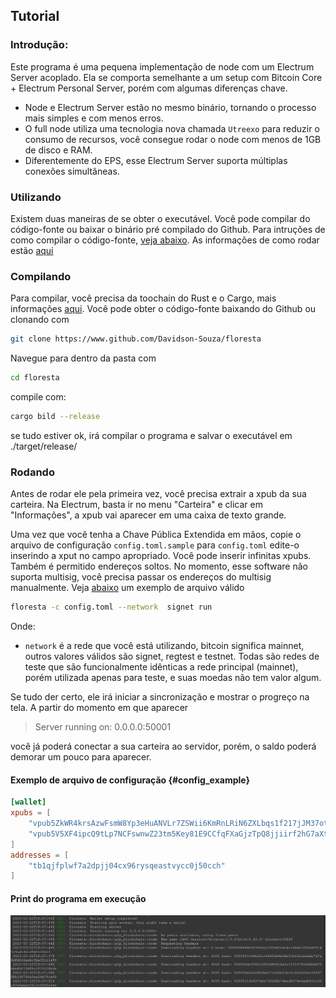## Tutorial
### Introdução:
Este programa é uma pequena implementação de node com um Electrum Server acoplado. Ela se comporta semelhante a um setup com Bitcoin Core + Electrum Personal Server, porém com algumas diferenças chave.  

- Node e Electrum Server estão no mesmo binário, tornando o processo mais simples e com menos erros.
- O full node utiliza uma tecnologia nova chamada `Utreexo` para reduzir o consumo de recursos, você consegue rodar o node com menos de 1GB de disco e RAM.
- Diferentemente do EPS, esse Electrum Server suporta múltiplas conexões simultâneas.

### Utilizando
Existem duas maneiras de se obter o executável. Você pode compilar do código-fonte ou baixar o binário pré compilado do Github. Para intruções de como compilar o código-fonte, [veja abaixo](#compilando). As informações de como rodar estão [aqui](#rodando)

### Compilando

Para compilar, você precisa da toochain do Rust e o Cargo, mais informações [aqui](https://www.rust-lang.org/).
Você pode obter o código-fonte baixando do Github ou clonando com
```bash
git clone https://www.github.com/Davidson-Souza/floresta
```
Navegue para dentro da pasta com
```bash
cd floresta
```

compile com:
```bash
cargo bild --release
```
se tudo estiver ok, irá compilar o programa e salvar o executável em ./target/release/

### Rodando
Antes de rodar ele pela primeira vez, você precisa extrair a xpub da sua carteira. Na Electrum, basta ir no menu "Carteira" e clicar em "Informações", a xpub vai aparecer em uma caixa de texto grande.

Uma vez que você tenha a Chave Pública Extendida em mãos, copie o arquivo de configuração `config.toml.sample` para `config.toml` edite-o inserindo a xput no campo apropriado. Você pode inserir infinitas xpubs. Também é permitido endereços soltos. No momento, esse software não suporta multisig, você precisa passar os endereços do multisig manualmente. Veja [abaixo](#config_example) um exemplo de arquivo válido

```bash
floresta -c config.toml --network  signet run
```
Onde:
- `network` é a rede que você está utilizando, bitcoin significa mainnet, outros valores válidos são signet, regtest e testnet. Todas são redes de teste que são funcionalmente idênticas a rede principal (mainnet), porém utilizada apenas para teste, e suas moedas não tem valor algum.

Se tudo der certo, ele irá iniciar a sincronização e mostrar o progreço na tela. A partir do momento em que aparecer
> Server running on: 0.0.0.0:50001

você já poderá conectar a sua carteira ao servidor, porém, o saldo poderá demorar um pouco para aparecer.

#### Exemplo de arquivo de configuração {#config_example}
```toml
[wallet]
xpubs = [
    "vpub5ZkWR4krsAzwFsmW8Yp3eHuANVLr7ZSWii6KmRnLRiN6ZXLbqs1f217jJM37oteQoyng82yw44XQU8PYJJBGgVzvJ96dQZEyZZcDiDmoJXw",
    "vpub5V5XF4ipcQ9tLp7NCFswnwZ23tm5Key81E9CCfqFXaGjzTpQ8jjiirf2hG7aXtqXbRDFxMvEhdGdeFcqQ3jUGUkq4mqo2VoGCDWCZvPQvUy",
]
addresses = [
    "tb1qjfplwf7a2dpjj04cx96rysqeastvycc0j50cch"
]
```
#### Print do programa em execução
![Um print dos logs de uma instância do Floresta rodando em uma terminal em uma distribuição GNU/Linux](./assets/Screenshot_ibd.jpg)